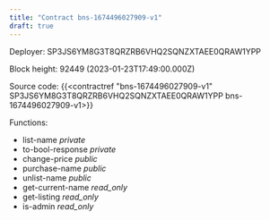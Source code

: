 ```yaml
---
title: "Contract bns-1674496027909-v1"
draft: true
---
```

Deployer: SP3JS6YM8G3T8QRZRB6VHQ2SQNZXTAEE0QRAW1YPP


 



Block height: 92449 (2023-01-23T17:49:00.000Z)

Source code: {{<contractref "bns-1674496027909-v1" SP3JS6YM8G3T8QRZRB6VHQ2SQNZXTAEE0QRAW1YPP bns-1674496027909-v1>}}

Functions:

* list-name _private_
* to-bool-response _private_
* change-price _public_
* purchase-name _public_
* unlist-name _public_
* get-current-name _read_only_
* get-listing _read_only_
* is-admin _read_only_
